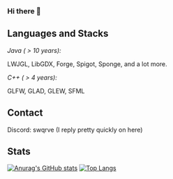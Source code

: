 ### Hi there 👋

## Languages and Stacks ##
*Java ( > 10 years):*


LWJGL, LibGDX, Forge, Spigot, Sponge, and a lot more.

*C++ ( > 4 years):*


GLFW, GLAD, GLEW, SFML

## Contact ##

Discord: swqrve (I reply pretty quickly on here)

## Stats ##
[![Anurag's GitHub stats](https://github-readme-stats.vercel.app/api?username=swqrve)](https://github.com/anuraghazra/github-readme-stats)
[![Top Langs](https://github-readme-stats.vercel.app/api/top-langs/?username=swqrve&layout=compact)](https://github.com/anuraghazra/github-readme-stats)

